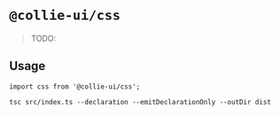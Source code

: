 # `@collie-ui/css`

> TODO: 

## Usage

```
import css from '@collie-ui/css';

```

```shell
tsc src/index.ts --declaration --emitDeclarationOnly --outDir dist
```
